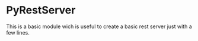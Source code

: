 # PyRestServer
This is a basic module wich is useful to create a basic rest server just with a few lines.
